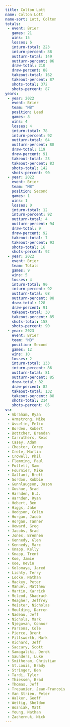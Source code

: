 ```yaml
---
title: Colton Lott
name: Colton Lott
name-sort: Lott, Colton
totals:
 - event: Brier
   games: 21
   wins: 15
   losses: 6
   inturn-total: 223
   inturn-percent: 88
   outturn-total: 149
   outturn-percent: 86
   draw-total: 210
   draw-percent: 88
   takeout-total: 162
   takeout-percent: 87
   shots-total: 372
   shots-percent: 87
years:
 - year: 2022
   event: Brier
   team: "MB"
   position: Lead
   games: 8
   wins: 4
   losses: 4
   inturn-total: 78
   inturn-percent: 92
   outturn-total: 64
   outturn-percent: 88
   draw-total: 119
   draw-percent: 91
   takeout-total: 23
   takeout-percent: 83
   shots-total: 142
   shots-percent: 90
 - year: 2022
   event: Brier
   team: "MB"
   position: Second
   games: 1
   wins: 1
   losses: 0
   inturn-total: 12
   inturn-percent: 92
   outturn-total: 4
   outturn-percent: 94
   draw-total: 9
   draw-percent: 92
   takeout-total: 7
   takeout-percent: 93
   shots-total: 16
   shots-percent: 92
 - year: 2022
   event: Brier
   team: Totals
   games: 9
   wins: 5
   losses: 4
   inturn-total: 90
   inturn-percent: 92
   outturn-total: 68
   outturn-percent: 88
   draw-total: 128
   draw-percent: 91
   takeout-total: 30
   takeout-percent: 85
   shots-total: 158
   shots-percent: 90
 - year: 2023
   event: Brier
   team: "MB"
   position: Second
   games: 12
   wins: 10
   losses: 2
   inturn-total: 133
   inturn-percent: 86
   outturn-total: 81
   outturn-percent: 85
   draw-total: 82
   draw-percent: 82
   takeout-total: 132
   takeout-percent: 88
   shots-total: 214
   shots-percent: 85
vs:
 - Abraham, Ryan
 - Armstrong, Mike
 - Asselin, Felix
 - Borden, Robert
 - Bottcher, Brendan
 - Carruthers, Reid
 - Casey, Adam
 - Chester, Corey
 - Crete, Martin
 - Crowell, Phil
 - Flemming, Paul
 - Follett, Sam
 - Fournier, Mike
 - Gallant, Brett
 - Gordon, Robbie
 - Gunnlaugson, Jason
 - Gushue, Brad
 - Harnden, E.J.
 - Harnden, Ryan
 - Hebert, Ben
 - Higgs, Jake
 - Hodgson, Colin
 - Horgan, Jacob
 - Horgan, Tanner
 - Howard, Greg
 - Jacobs, Brad
 - Jones, Brennen
 - Kennedy, Glen
 - Kennedy, Marc
 - Knapp, Kelly
 - Knapp, Trent
 - Koe, Jamie
 - Koe, Kevin
 - Kolomaya, Jared
 - Lichty, Terry
 - Locke, Nathan
 - Mackey, Peter
 - Manuel, Matthew
 - Martin, Karrick
 - Mcleod, Shadrach
 - Meagher, Jeffrey
 - Meister, Nicholas
 - Moulding, Darren
 - Nadeau, Jeff
 - Nichols, Mark
 - Njegovan, Connor
 - Parsons, Cole
 - Pierce, Brent
 - Pillsworth, Mark
 - Richard, Jeff
 - Saccary, Scott
 - Samagalski, Derek
 - Saunders, Luke
 - Smitheram, Christian
 - St.Louis, Brady
 - Stringer, Ben
 - Tardi, Tyler
 - Thiessen, Brad
 - Thomas, Jeff
 - Trepanier, Jean-Francois
 - Van Strien, Peter
 - Walker, Geoff
 - Wettig, Sheldon
 - Wozniak, Matt
 - Young, Nathan
 - Zachernuk, Nick
---
```

